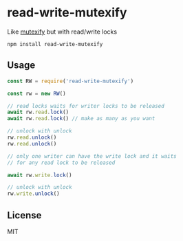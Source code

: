# read-write-mutexify

Like [mutexify](https://github.com/mafintosh/mutexify) but with read/write locks

```
npm install read-write-mutexify
```

## Usage

``` js
const RW = require('read-write-mutexify')

const rw = new RW()

// read locks waits for writer locks to be released
await rw.read.lock()
await rw.read.lock() // make as many as you want

// unlock with unlock
rw.read.unlock()
rw.read.unlock()

// only one writer can have the write lock and it waits
// for any read lock to be released

await rw.write.lock()

// unlock with unlock
rw.write.unlock()
```

## License

MIT
